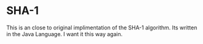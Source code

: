 # SHA-1
This is an close to original implimentation of the SHA-1 algorithm. Its written in the Java Language.
I want it this way again.
